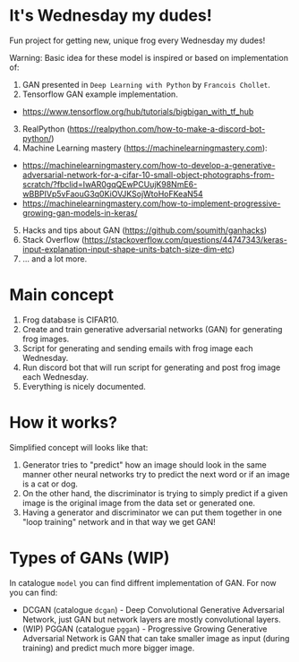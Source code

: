 # It's Wednesday my dudes!
Fun project for getting new, unique frog every Wednesday my dudes!

Warning: Basic idea for these model is inspired or based on implementation of:
1. GAN presented in `Deep Learning with Python` by `Francois Chollet`.
2. Tensorflow GAN example implementation.
* https://www.tensorflow.org/hub/tutorials/bigbigan_with_tf_hub
3. RealPython (https://realpython.com/how-to-make-a-discord-bot-python/)
4. Machine Learning mastery (https://machinelearningmastery.com):
* https://machinelearningmastery.com/how-to-develop-a-generative-adversarial-network-for-a-cifar-10-small-object-photographs-from-scratch/?fbclid=IwAR0gqQEwPCUujK98NmE6-wBBPIVp5vFaouG3q0KiOVJKSojWtoHoFKeaN54
* https://machinelearningmastery.com/how-to-implement-progressive-growing-gan-models-in-keras/
5. Hacks and tips about GAN (https://github.com/soumith/ganhacks)
6. Stack Overflow (https://stackoverflow.com/questions/44747343/keras-input-explanation-input-shape-units-batch-size-dim-etc)
7. ... and a lot more.

# Main concept
1. Frog database is CIFAR10.
2. Create and train generative adversarial networks (GAN) for generating frog images.
3. Script for generating and sending emails with frog image each Wednesday.
4. Run discord bot that will run script for generating and post frog image each Wednesday.
5. Everything is nicely documented.

# How it works?
Simplified concept will looks like that:
1. Generator tries to "predict" how an image should look in the same manner other neural networks try to predict the next word or if an image is a cat or dog. 
2. On the other hand, the discriminator is trying to simply predict if a given image is the original image from the data set or generated one.
3. Having a generator and discriminator we can put them together in one "loop training" network and in that way we get GAN!

# Types of GANs (WIP)
In catalogue `model` you can find diffrent implementation of GAN. For now you can find:
* DCGAN (catalogue `dcgan`) - Deep Convolutional Generative Adversarial Network, just GAN but network layers are mostly convolutional layers.
* (WIP) PGGAN (catalogue `pggan`) - Progressive Growing Generative Adversarial Network is GAN that can take smaller image as input (during training) and predict much more bigger image.

